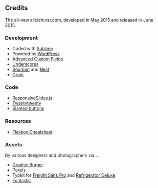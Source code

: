 ## Credits
The all-new aliciahurst.com, developed in May 2015 and released in June 2015. 

### Development 
* Coded with [Sublime](http://sublimetext.com)
* Powered by [WordPress](http://wordpress.org)
* [Advanced Custom Fields](http://advancedcustomfields.com)
* [Underscores](http://underscores.me)
* [Bourbon](http://bourbon.io) and [Neat](http://neat.bourbon.io)
* [Grunt](http://gruntjs.com)


### Code
* [ResponsiveSlides.js](https://github.com/viljamis/ResponsiveSlides.js)
* [Twentytwenty](https://github.com/zurb/twentytwenty) 
* [Slanted buttons](http://codepen.io/draymoore/pen/bNXMWx)

### Resources
* [Flexbox Cheatsheet](http://jonibologna.com/flexbox-cheatsheet/)

### Assets 
By various designers and photographers via...
* [Graphic Burger](http://graphicburger.com/mock-ups/)
* [Pexels](http://pexels.com)
* Typkit for [Freight Sans Pro](https://typekit.com/fonts/freight-sans-pro) and [Refrigerator Deluxe](https://typekit.com/fonts/refrigerator-deluxe)
* [Fontastic](http://fontastic.me)